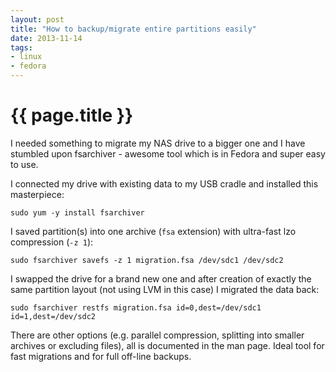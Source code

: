 ```yaml
---
layout: post
title: "How to backup/migrate entire partitions easily"
date: 2013-11-14
tags:
- linux
- fedora
---
```

{{ page.title }}
================

I needed something to migrate my NAS drive to a bigger one and I have stumbled
upon fsarchiver - awesome tool which is in Fedora and super easy to use.

I connected my drive with existing data to my USB cradle and installed this
masterpiece:

    sudo yum -y install fsarchiver

I saved partition(s) into one archive (`fsa` extension) with ultra-fast lzo
compression (`-z 1`):

    sudo fsarchiver savefs -z 1 migration.fsa /dev/sdc1 /dev/sdc2

I swapped the drive for a brand new one and after creation of exactly the same
partition layout (not using LVM in this case) I migrated the data back:

    sudo fsarchiver restfs migration.fsa id=0,dest=/dev/sdc1 id=1,dest=/dev/sdc2

There are other options (e.g. parallel compression, splitting into smaller
archives or excluding files), all is documented in the man page. Ideal tool
for fast migrations and for full off-line backups.
